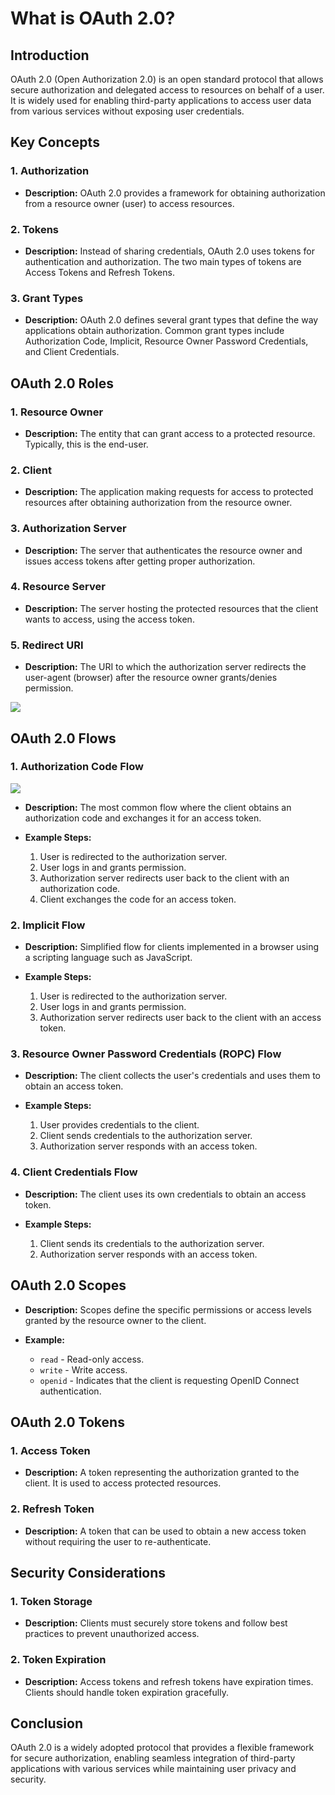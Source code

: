 # What is OAuth 2.0?

## Introduction

OAuth 2.0 (Open Authorization 2.0) is an open standard protocol that allows secure authorization and delegated access to resources on behalf of a user. It is widely used for enabling third-party applications to access user data from various services without exposing user credentials.

## Key Concepts

### 1. Authorization

- **Description:** OAuth 2.0 provides a framework for obtaining authorization from a resource owner (user) to access resources.

### 2. Tokens

- **Description:** Instead of sharing credentials, OAuth 2.0 uses tokens for authentication and authorization. The two main types of tokens are Access Tokens and Refresh Tokens.

### 3. Grant Types

- **Description:** OAuth 2.0 defines several grant types that define the way applications obtain authorization. Common grant types include Authorization Code, Implicit, Resource Owner Password Credentials, and Client Credentials.

## OAuth 2.0 Roles

### 1. Resource Owner

- **Description:** The entity that can grant access to a protected resource. Typically, this is the end-user.

### 2. Client

- **Description:** The application making requests for access to protected resources after obtaining authorization from the resource owner.

### 3. Authorization Server

- **Description:** The server that authenticates the resource owner and issues access tokens after getting proper authorization.

### 4. Resource Server

- **Description:** The server hosting the protected resources that the client wants to access, using the access token.

### 5. Redirect URI

- **Description:** The URI to which the authorization server redirects the user-agent (browser) after the resource owner grants/denies permission.

![](https://miro.medium.com/v2/resize:fit:569/1*1JfhOOx4G0Sw5urDZcKcgA.png)

## OAuth 2.0 Flows

### 1. Authorization Code Flow

![](https://assets.digitalocean.com/articles/oauth/abstract_flow.png)

- **Description:** The most common flow where the client obtains an authorization code and exchanges it for an access token.

- **Example Steps:**
  1. User is redirected to the authorization server.
  2. User logs in and grants permission.
  3. Authorization server redirects user back to the client with an authorization code.
  4. Client exchanges the code for an access token.

### 2. Implicit Flow

- **Description:** Simplified flow for clients implemented in a browser using a scripting language such as JavaScript.

- **Example Steps:**
  1. User is redirected to the authorization server.
  2. User logs in and grants permission.
  3. Authorization server redirects user back to the client with an access token.

### 3. Resource Owner Password Credentials (ROPC) Flow

- **Description:** The client collects the user's credentials and uses them to obtain an access token.

- **Example Steps:**
  1. User provides credentials to the client.
  2. Client sends credentials to the authorization server.
  3. Authorization server responds with an access token.

### 4. Client Credentials Flow

- **Description:** The client uses its own credentials to obtain an access token.

- **Example Steps:**
  1. Client sends its credentials to the authorization server.
  2. Authorization server responds with an access token.

## OAuth 2.0 Scopes

- **Description:** Scopes define the specific permissions or access levels granted by the resource owner to the client.

- **Example:** 
  - `read` - Read-only access.
  - `write` - Write access.
  - `openid` - Indicates that the client is requesting OpenID Connect authentication.

## OAuth 2.0 Tokens

### 1. Access Token

- **Description:** A token representing the authorization granted to the client. It is used to access protected resources.

### 2. Refresh Token

- **Description:** A token that can be used to obtain a new access token without requiring the user to re-authenticate.

## Security Considerations

### 1. Token Storage

- **Description:** Clients must securely store tokens and follow best practices to prevent unauthorized access.

### 2. Token Expiration

- **Description:** Access tokens and refresh tokens have expiration times. Clients should handle token expiration gracefully.

## Conclusion

OAuth 2.0 is a widely adopted protocol that provides a flexible framework for secure authorization, enabling seamless integration of third-party applications with various services while maintaining user privacy and security.
